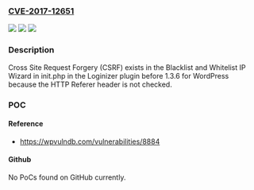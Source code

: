 ### [CVE-2017-12651](https://cve.mitre.org/cgi-bin/cvename.cgi?name=CVE-2017-12651)
![](https://img.shields.io/static/v1?label=Product&message=n%2Fa&color=blue)
![](https://img.shields.io/static/v1?label=Version&message=n%2Fa&color=blue)
![](https://img.shields.io/static/v1?label=Vulnerability&message=n%2Fa&color=brighgreen)

### Description

Cross Site Request Forgery (CSRF) exists in the Blacklist and Whitelist IP Wizard in init.php in the Loginizer plugin before 1.3.6 for WordPress because the HTTP Referer header is not checked.

### POC

#### Reference
- https://wpvulndb.com/vulnerabilities/8884

#### Github
No PoCs found on GitHub currently.

